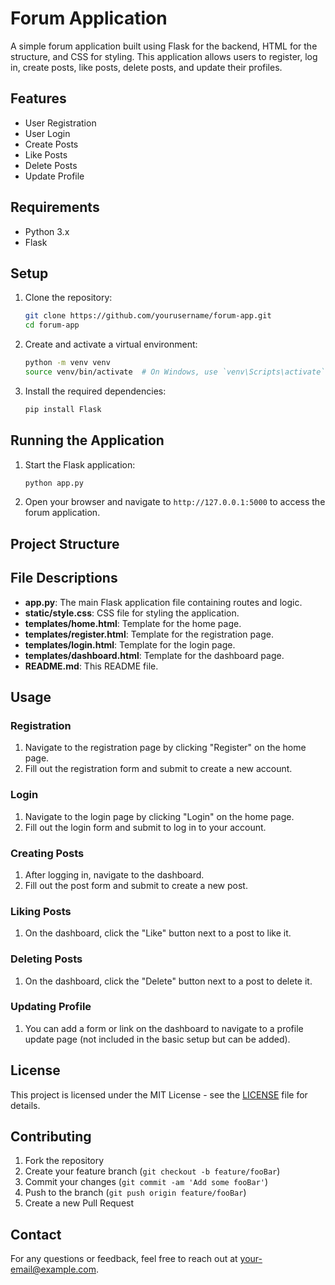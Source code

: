 # Forum Application

A simple forum application built using Flask for the backend, HTML for the structure, and CSS for styling. This application allows users to register, log in, create posts, like posts, delete posts, and update their profiles.

## Features

- User Registration
- User Login
- Create Posts
- Like Posts
- Delete Posts
- Update Profile

## Requirements

- Python 3.x
- Flask

## Setup

1. Clone the repository:

    ```bash
    git clone https://github.com/yourusername/forum-app.git
    cd forum-app
    ```

2. Create and activate a virtual environment:

    ```bash
    python -m venv venv
    source venv/bin/activate  # On Windows, use `venv\Scripts\activate`
    ```

3. Install the required dependencies:

    ```bash
    pip install Flask
    ```

## Running the Application

1. Start the Flask application:

    ```bash
    python app.py
    ```

2. Open your browser and navigate to `http://127.0.0.1:5000` to access the forum application.

## Project Structure


## File Descriptions

- **app.py**: The main Flask application file containing routes and logic.
- **static/style.css**: CSS file for styling the application.
- **templates/home.html**: Template for the home page.
- **templates/register.html**: Template for the registration page.
- **templates/login.html**: Template for the login page.
- **templates/dashboard.html**: Template for the dashboard page.
- **README.md**: This README file.

## Usage

### Registration

1. Navigate to the registration page by clicking "Register" on the home page.
2. Fill out the registration form and submit to create a new account.

### Login

1. Navigate to the login page by clicking "Login" on the home page.
2. Fill out the login form and submit to log in to your account.

### Creating Posts

1. After logging in, navigate to the dashboard.
2. Fill out the post form and submit to create a new post.

### Liking Posts

1. On the dashboard, click the "Like" button next to a post to like it.

### Deleting Posts

1. On the dashboard, click the "Delete" button next to a post to delete it.

### Updating Profile

1. You can add a form or link on the dashboard to navigate to a profile update page (not included in the basic setup but can be added).

## License

This project is licensed under the MIT License - see the [LICENSE](LICENSE) file for details.

## Contributing

1. Fork the repository
2. Create your feature branch (`git checkout -b feature/fooBar`)
3. Commit your changes (`git commit -am 'Add some fooBar'`)
4. Push to the branch (`git push origin feature/fooBar`)
5. Create a new Pull Request

## Contact

For any questions or feedback, feel free to reach out at your-email@example.com.

